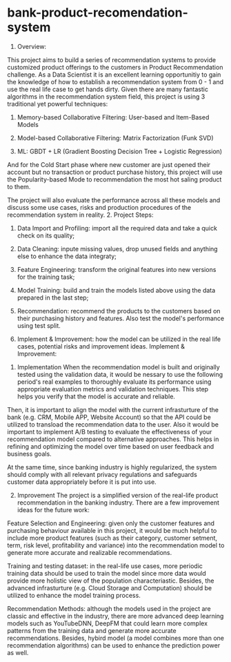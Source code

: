 # bank-product-recomendation-system
1. Overview:

This project aims to build a series of recommendation systems to provide customized product offerings to the customers in Product Recommendation challenge. As a Data Scientist it is an excellent learning opportunitiy to gain the knowledge of how to establish a recommendation system from 0 - 1 and use the real life case to get hands dirty. Given there are many fantastic algorithms in the recommendation system field, this project is using 3 traditional yet powerful techniques:

1) Memory-based Collaborative Filtering: User-based and Item-Based Models

2) Model-based Collaborative Filtering: Matrix Factorization (Funk SVD)

3) ML: GBDT + LR (Gradient Boosting Decision Tree + Logistic Regression)

And for the Cold Start phase where new customer are just opened their account but no transaction or product purchase history, this project will use the Popularity-based Mode to recommendation the most hot saling product to them.

The project will also evaluate the performance across all these models and discuss some use cases, risks and production procedures of the recommendation system in reality.
2. Project Steps:

1) Data Import and Profiling: import all the required data and take a quick check on its quality;

2) Data Cleaning: inpute missing values, drop unused fields and anything else to enhance the data integraty;

3) Feature Engineering: transform the original features into new versions for the training task;

4) Model Training: build and train the models listed above using the data prepared in the last step;

5) Recommendation: recommend the products to the customers based on their purchasing history and features. Also test the model's performance using test split.

6) Implement & Improvement: how the model can be utilized in the real life cases, potential risks and improvement ideas.
Implement & Improvement:
1. Implementation
When the recommendation model is built and originally tested using the validation data, it would be nessary to use the following period's real examples to thoroughly evaluate its performance using appropriate evaluation metrics and validation techniques. This step helps you verify that the model is accurate and reliable.

Then, it is important to align the model with the current infrasturture of the bank (e.g. CRM, Mobile APP, Website Account) so that the API could be utilized to transload the recommendation data to the user. Also it would be important to implement A/B testing to evaluate the effectiveness of your recommendation model compared to alternative approaches. This helps in refining and optimizing the model over time based on user feedback and business goals.

At the same time, since banking industry is highly regularized, the system should comply with all relevant privacy regulations and safeguards customer data appropriately before it is put into use.

2. Improvement
The project is a simplified version of the real-life product recommendation in the banking industry. There are a few improvement ideas for the future work:

Feature Selection and Engineering: given only the customer features and purchasing behaviour available in this project, it would be much helpful to include more product features (such as their category, customer setment, term, risk level, profitability and variance) into the recommendation model to generate more accurate and realizable recommendations.

Training and testing dataset: in the real-life use cases, more periodic training data should be used to train the model since more data would provide more holistic view of the population characteriastic. Besides, the advanced infrasturture (e.g. Cloud Storage and Computation) should be utilized to enhance the model training process.

Recommendation Methods: although the models used in the project are classic and effective in the industry, there are more advanced deep learning models such as YouTubeDNN, DeepFM that could learn more complex patterns from the training data and generate more accurate recommendations. Besides, hybird model (a model combines more than one recommendation algorithms) can be used to enhance the prediction power as well.
